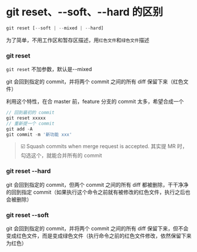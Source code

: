 # git reset、--soft、--hard 的区别
```js
git reset [--soft | --mixed | --hard] 
```
为了简单，不用工作区和暂存区描述，用`红色文件`和`绿色文件`描述

### git reset 
`git reset` 不加参数，默认是--mixed 

git 会回到指定的 commit，并将两个 commit 之间的所有 diff 保留下来（红色文件）

利用这个特性，在合 master 前，feature 分支的 commit 太多，希望合成一个
```js
// 回到最初的 commit
git reset xxxxx
// 重新提一个 commit
git add -A
git commit -m '新功能 xxx'
```
> ☑️ Squash commits when merge request is accepted.
> 其实提 MR 时，勾选这个，就能合并所有的 commit

### git reset --hard
git 会回到指定的 commit，但两个 commit 之间的所有 diff 都被删除，干干净净的回到指定 commit（如果执行这个命令之前就有被修改的红色文件，执行之后也会被删除）

### git reset --soft
git 会回到指定的 commit，并将两个 commit 之间的所有 diff 保留下来，但不会变成红色文件，而是变成绿色文件（执行命令之前的红色文件修改，依然保留下来为红色）
